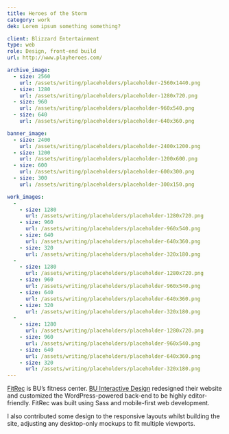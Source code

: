 ```yaml
---
title: Heroes of the Storm
category: work
dek: Lorem ipsum something something?

client: Blizzard Entertainment
type: web
role: Design, front-end build
url: http://www.playheroes.com/

archive_image:
  - size: 2560
    url: /assets/writing/placeholders/placeholder-2560x1440.png
  - size: 1280
    url: /assets/writing/placeholders/placeholder-1280x720.png
  - size: 960
    url: /assets/writing/placeholders/placeholder-960x540.png
  - size: 640
    url: /assets/writing/placeholders/placeholder-640x360.png

banner_image:
  - size: 2400
    url: /assets/writing/placeholders/placeholder-2400x1200.png
  - size: 1200
    url: /assets/writing/placeholders/placeholder-1200x600.png
  - size: 600
    url: /assets/writing/placeholders/placeholder-600x300.png
  - size: 300
    url: /assets/writing/placeholders/placeholder-300x150.png

work_images:
  -
    - size: 1280
      url: /assets/writing/placeholders/placeholder-1280x720.png
    - size: 960
      url: /assets/writing/placeholders/placeholder-960x540.png
    - size: 640
      url: /assets/writing/placeholders/placeholder-640x360.png
    - size: 320
      url: /assets/writing/placeholders/placeholder-320x180.png
  -
    - size: 1280
      url: /assets/writing/placeholders/placeholder-1280x720.png
    - size: 960
      url: /assets/writing/placeholders/placeholder-960x540.png
    - size: 640
      url: /assets/writing/placeholders/placeholder-640x360.png
    - size: 320
      url: /assets/writing/placeholders/placeholder-320x180.png
  -
    - size: 1280
      url: /assets/writing/placeholders/placeholder-1280x720.png
    - size: 960
      url: /assets/writing/placeholders/placeholder-960x540.png
    - size: 640
      url: /assets/writing/placeholders/placeholder-640x360.png
    - size: 320
      url: /assets/writing/placeholders/placeholder-320x180.png
---
```


[FitRec](http://www.bu.edu/fitrec/) is BU’s fitness center. <a href="http://www.bu.edu/interactive-design/">BU Interactive Design</a> redesigned their website and customized the WordPress-powered back-end to be highly editor-friendly. FitRec was built using Sass and mobile-first web development.

I also contributed some design to the responsive layouts whilst building the site, adjusting any desktop-only mockups to fit multiple viewports.

